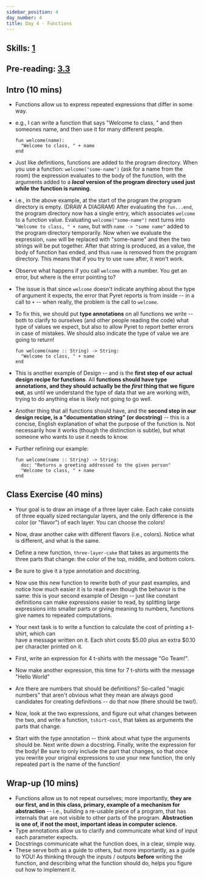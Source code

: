 ```yaml
---
sidebar_position: 4
day_number: 4
title: Day 4 - Functions
---
```


## Skills: [1](/skills/#(1))

## Pre-reading: [3.3]({{DCIC_DOMAIN}}/From_Repeated_Expressions_to_Functions.html)

## Intro (10 mins)

- Functions allow us to express repeated expressions that differ in some way.
- e.g., I can write a function that says "Welcome to class, " and then someones
  name, and then use it for many different people. 
  ```pyret
  fun welcome(name):
    "Welcome to class, " + name
  end
  ```
- Just like definitions, functions are added to the program directory. When you
  use a function: `welcome("some-name")` (ask for a name from the room)
  the expression evaluates to the body of the function, with the
  arguments added to a **_local_ version of the program directory used just while the function is running**.
- i.e., in the above example, at the start of the program the program directory
  is empty. (DRAW A DIAGRAM) After evaluating the `fun...end`, the program
  directory now has a single entry, which associates `welcome` to a function
  value. Evaluating `welcome("some-name")` next turns into `"Welcome to class,
  " + name`, but with `name -> "some name"` added to the program directory
  temporarily. Now when we evaluate the expression, `name` will be replaced with
  "some-name" and then the two strings will be put together. After that string
  is produced, as a value, the body of function has ended, and thus `name` is
  removed from the program directory. This means that if you try to use `name`
  after, it won't work.

- Observe what happens if you call `welcome` with a number. You get an error,
  but where is the error pointing to?
- The issue is that since `welcome` doesn't indicate anything about the
  type of argument it expects, the error that Pyret reports is from inside --
  in a call to `+` -- when really, the problem is the call to
  `welcome`. 
- To fix this, we should put **type annotations** on all functions we write -- 
  both to clarify to ourselves (and other people reading the code) what type of values we expect, but 
  also to allow Pyret to report better errors in case of mistakes. We should also 
  indicate the type of value we are going to return!
  ```pyret
  fun welcome(name :: String) -> String:
    "Welcome to class, " + name
  end
  ```
- This is another example of Design -- and is the **first step of our actual
  design recipe for functions**. All **functions should have type annotations, and
  they should actually be the _first_ thing that we figure out**, as until we
  understand the type of data that we are working with, trying to do anything
  else is likely not going to go well.
- Another thing that all functions should have, and the **second step in our
  design recipe, is a "documentation string" (or docstring)** -- this is a
  concise, English explanation of what the purpose of the function is. Not
  necessarily how it works (though the distinction is subtle), but what someone
  who wants to use it needs to know. 
- Further refining our example:
  ```pyret
  fun welcome(name :: String) -> String:
    doc: "Returns a greeting addressed to the given person"
    "Welcome to class, " + name
  end
  ```


## Class Exercise (40 mins)

- Your goal is to draw an image of a three layer cake. Each cake consists of
  three equally sized rectangular layers, and the only difference is the color
  (or "flavor") of each layer. You can choose the colors!
- Now, draw another cake with different flavors (i.e., colors). Notice what is
  different, and what is the same.
- Define a new function, `three-layer-cake` that takes as arguments the three
  parts that change: the color of the top, middle, and bottom colors. 
- Be sure to give it a type annotation and docstring. 
- Now use this new function to rewrite both of your past examples, and notice
  how much easier it is to read even though the behavior is the same: this is
  your second example of Design -- just like constant definitions can make
  expressions easier to read, by splitting large expressions into smaller parts
  or giving meaning to numbers, functions give names to repeated computations.

- Your next task is to write a function to calculate the cost of printing a t-shirt, which can  
  have a message written on it. Each shirt costs \$5.00 plus an extra \$0.10 per
  character printed on it.
- First, write an expression for 4 t-shirts with the message "Go Team!".
- Now make another expression, this time for 7 t-shirts with the message "Hello World"
- Are there are numbers that should be definitions? So-called "magic numbers"
  that aren't obvious what they mean are always good candidates for creating
  definitions -- do that now (there should be two!).
- Now, look at the two expressions, and figure out what changes between the two,
  and write a function, `tshirt-cost`, that takes as arguments the parts that
  change. 
- Start with the type annotation -- think about what type the arguments should
  be. Next write down a docstring. Finally, write the expression for the body!
  Be sure to only include the part that changes, so that once you rewrite your
  original expressions to use your new function, the only repeated part is the
  name of the function!

## Wrap-up (10 mins)
- Functions allow us to not repeat ourselves; more importantly, **they are our first, and in this class, primary, example of a mechanism for abstraction** -- i.e., building a re-usable piece of a program, that has internals that are not visible to other parts of the program. **Abstraction is one of, if not the most, important ideas in computer science.**
- Type annotations allow us to clarify and communicate what kind of input each parameter expects.
- Docstrings communicate what the function does, in a clear, simple way. 
- These serve both as a guide to others, but more importantly, as a guide to
  YOU! As thinking through the inputs / outputs **before** writing the function,
  and describing what the function should do, helps you figure out how to
  implement it.

